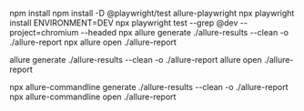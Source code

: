 
npm install
npm install -D @playwright/test allure-playwright
npx playwright install
ENVIRONMENT=DEV npx playwright test --grep @dev --project=chromium --headed 
npx allure generate ./allure-results --clean -o ./allure-report
npx allure open ./allure-report











allure generate ./allure-results --clean -o ./allure-report
allure open ./allure-report

npx allure-commandline generate ./allure-results --clean -o ./allure-report
npx allure-commandline open ./allure-report